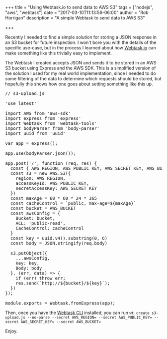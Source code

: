 +++
title = "Using Webtask.io to send data to AWS S3"
tags = ["nodejs", "aws", "webtask"]
date = "2017-03-10T11:13:56-06:00"
author = "Rob Horrigan"
description = "A simple Webtask to send data to AWS S3"

+++

Recently I needed to find a simple solution for storing a JSON response in an S3 bucket for future inspection. I won't bore you with the details of the specific use-case, but in the process I learned about how [Webtask.io](https://webtask.io/) can make something like this trivially easy to implement.

The Webtask I created accepts JSON and sends it to be stored in an AWS S3 bucket using Express and the AWS SDK. This is a simplified version of the solution I used for my real world implementation, since I needed to do some filtering of the data to determine which requests should be stored, but hopefully this shows how one goes about setting something like this up.

<pre class="prettyprint linenums">
// s3-upload.js

'use latest'

import AWS from 'aws-sdk'
import express from 'express'
import Webtask from 'webtask-tools'
import bodyParser from 'body-parser'
import uuid from 'uuid'

var app = express();

app.use(bodyParser.json());

app.post('/', function (req, res) {
  const { AWS_REGION, AWS_PUBLIC_KEY, AWS_SECRET_KEY, AWS_BUCKET } = req.webtaskContext.data;
  const s3 = new AWS.S3({
    region: AWS_REGION,
    accessKeyId: AWS_PUBLIC_KEY,
    secretAccessKey: AWS_SECRET_KEY
  })
  const maxAge = 60 * 60 * 24 * 365
  const cacheControl = `public, max-age=${maxAge}`
  const bucket = AWS_BUCKET
  const awsConfig = {
    Bucket: bucket,
    ACL: 'public-read',
    CacheControl: cacheControl
  }
  const key = uuid.v4().substring(0, 6)
  const body = JSON.stringify(req.body)

  s3.putObject({
    ...awsConfig,
    Key: key,
    Body: body
  }, (err, data) => {
    if (err) throw err;
    res.send(`http://${bucket}/${key}`);
  })
});

module.exports = Webtask.fromExpress(app);
</pre>

Then, once you have the [Webtask CLI](https://webtask.io/docs/wt-cli) installed, you can run `wt create s3-upload.js --no-parse --secret AWS_REGION= --secret AWS_PUBLIC_KEY= --secret AWS_SECRET_KEY= --secret AWS_BUCKET=`

Enjoy.